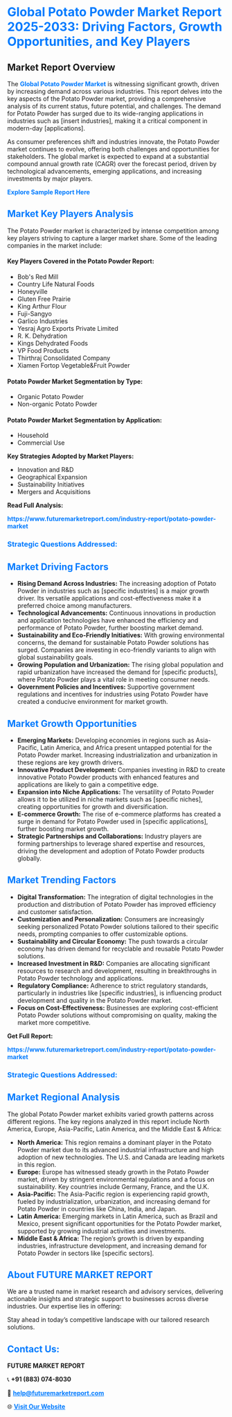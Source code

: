 <h1 style="color: #007BFF;">Global Potato Powder Market Report 2025-2033: Driving Factors, Growth Opportunities, and Key Players</h1>

<section id="overview">
<h2>Market Report Overview</h2>
<p>The <a href="https://www.futuremarketreport.com/industry-report/potato-powder-market" style="color: #007BFF; text-decoration: none;"><strong>Global Potato Powder Market</strong></a> is witnessing significant growth, driven by increasing demand across various industries. This report delves into the key aspects of the Potato Powder market, providing a comprehensive analysis of its current status, future potential, and challenges. The demand for Potato Powder has surged due to its wide-ranging applications in industries such as [insert industries], making it a critical component in modern-day [applications].</p>
<p>As consumer preferences shift and industries innovate, the Potato Powder market continues to evolve, offering both challenges and opportunities for stakeholders. The global market is expected to expand at a substantial compound annual growth rate (CAGR) over the forecast period, driven by technological advancements, emerging applications, and increasing investments by major players.</p>
</section>

<section id="overview">
<p><a href="https://www.futuremarketreport.com/request-sample/reportId=52127" style="color: #007BFF; text-decoration: none;"><strong>Explore Sample Report Here</strong></a></p>
</section>

<section id="key-players">
<h2 style="color: #007BFF;">Market Key Players Analysis</h2>
<p>The Potato Powder market is characterized by intense competition among key players striving to capture a larger market share. Some of the leading companies in the market include:</p>
<h4>Key Players Covered in the Potato Powder Report:</h4>
<ul><li>Bob&#039;s Red Mill</li><li>Country Life Natural Foods</li><li>Honeyville</li><li>Gluten Free Prairie</li><li>King Arthur Flour</li><li>Fuji-Sangyo</li><li>Garlico Industries</li><li>Yesraj Agro Exports Private Limited</li><li>R. K. Dehydration</li><li>Kings Dehydrated Foods</li><li>VP Food Products</li><li>Thirthraj Consolidated Company</li><li>Xiamen Fortop Vegetable&amp;Fruit Powder</li></ul>
<h4>Potato Powder Market Segmentation by Type:</h4>
<ul><li>Organic Potato Powder</li><li>Non-organic Potato Powder</li></ul>

<h4>Potato Powder Market Segmentation by Application:</h4>
<ul><li>Household</li><li>Commercial Use</li></ul>
<p><strong>Key Strategies Adopted by Market Players:</strong></p>
<ul>
<li>Innovation and R&D</li>
<li>Geographical Expansion</li>
<li>Sustainability Initiatives</li>
<li>Mergers and Acquisitions</li>
</ul>
</section>

<section>
<p><strong>Read Full Analysis: </strong></p><a href="https://www.futuremarketreport.com/industry-report/potato-powder-market" style="color: #007BFF; text-decoration: none;"><strong>https://www.futuremarketreport.com/industry-report/potato-powder-market</strong></a>
<h3 style="color: #007BFF;">Strategic Questions Addressed:</h3>
</section>

<section id="driving-factors">
<h2 style="color: #007BFF;">Market Driving Factors</h2>
<ul>
<li><strong>Rising Demand Across Industries:</strong> The increasing adoption of Potato Powder in industries such as [specific industries] is a major growth driver. Its versatile applications and cost-effectiveness make it a preferred choice among manufacturers.</li>
<li><strong>Technological Advancements:</strong> Continuous innovations in production and application technologies have enhanced the efficiency and performance of Potato Powder, further boosting market demand.</li>
<li><strong>Sustainability and Eco-Friendly Initiatives:</strong> With growing environmental concerns, the demand for sustainable Potato Powder solutions has surged. Companies are investing in eco-friendly variants to align with global sustainability goals.</li>
<li><strong>Growing Population and Urbanization:</strong> The rising global population and rapid urbanization have increased the demand for [specific products], where Potato Powder plays a vital role in meeting consumer needs.</li>
<li><strong>Government Policies and Incentives:</strong> Supportive government regulations and incentives for industries using Potato Powder have created a conducive environment for market growth.</li>
</ul>
</section>

<section id="growth-opportunities">
<h2 style="color: #007BFF;">Market Growth Opportunities</h2>
<ul>
<li><strong>Emerging Markets:</strong> Developing economies in regions such as Asia-Pacific, Latin America, and Africa present untapped potential for the Potato Powder market. Increasing industrialization and urbanization in these regions are key growth drivers.</li>
<li><strong>Innovative Product Development:</strong> Companies investing in R&D to create innovative Potato Powder products with enhanced features and applications are likely to gain a competitive edge.</li>
<li><strong>Expansion into Niche Applications:</strong> The versatility of Potato Powder allows it to be utilized in niche markets such as [specific niches], creating opportunities for growth and diversification.</li>
<li><strong>E-commerce Growth:</strong> The rise of e-commerce platforms has created a surge in demand for Potato Powder used in [specific applications], further boosting market growth.</li>
<li><strong>Strategic Partnerships and Collaborations:</strong> Industry players are forming partnerships to leverage shared expertise and resources, driving the development and adoption of Potato Powder products globally.</li>
</ul>
</section>

<section id="trending-factors">
<h2 style="color: #007BFF;">Market Trending Factors</h2>
<ul>
<li><strong>Digital Transformation:</strong> The integration of digital technologies in the production and distribution of Potato Powder has improved efficiency and customer satisfaction.</li>
<li><strong>Customization and Personalization:</strong> Consumers are increasingly seeking personalized Potato Powder solutions tailored to their specific needs, prompting companies to offer customizable options.</li>
<li><strong>Sustainability and Circular Economy:</strong> The push towards a circular economy has driven demand for recyclable and reusable Potato Powder solutions.</li>
<li><strong>Increased Investment in R&D:</strong> Companies are allocating significant resources to research and development, resulting in breakthroughs in Potato Powder technology and applications.</li>
<li><strong>Regulatory Compliance:</strong> Adherence to strict regulatory standards, particularly in industries like [specific industries], is influencing product development and quality in the Potato Powder market.</li>
<li><strong>Focus on Cost-Effectiveness:</strong> Businesses are exploring cost-efficient Potato Powder solutions without compromising on quality, making the market more competitive.</li>
</ul>
</section>

<section>
<p><strong>Get Full Report: </strong></p><a href="https://www.futuremarketreport.com/industry-report/potato-powder-market" style="color: #007BFF; text-decoration: none;"><strong>https://www.futuremarketreport.com/industry-report/potato-powder-market</strong></a>
<h3 style="color: #007BFF;">Strategic Questions Addressed:</h3>
</section>


<section id="regional-analysis">
<h2 style="color: #007BFF;">Market Regional Analysis</h2>
<p>The global Potato Powder market exhibits varied growth patterns across different regions. The key regions analyzed in this report include North America, Europe, Asia-Pacific, Latin America, and the Middle East & Africa:</p>
<ul>
<li><strong>North America:</strong> This region remains a dominant player in the Potato Powder market due to its advanced industrial infrastructure and high adoption of new technologies. The U.S. and Canada are leading markets in this region.</li>
<li><strong>Europe:</strong> Europe has witnessed steady growth in the Potato Powder market, driven by stringent environmental regulations and a focus on sustainability. Key countries include Germany, France, and the U.K.</li>
<li><strong>Asia-Pacific:</strong> The Asia-Pacific region is experiencing rapid growth, fueled by industrialization, urbanization, and increasing demand for Potato Powder in countries like China, India, and Japan.</li>
<li><strong>Latin America:</strong> Emerging markets in Latin America, such as Brazil and Mexico, present significant opportunities for the Potato Powder market, supported by growing industrial activities and investments.</li>
<li><strong>Middle East & Africa:</strong> The region’s growth is driven by expanding industries, infrastructure development, and increasing demand for Potato Powder in sectors like [specific sectors].</li>
</ul>
</section>

<footer>
<h2 style="color: #007BFF;">About FUTURE MARKET REPORT</h2>
<p>We are a trusted name in market research and advisory services, delivering actionable insights and strategic support to businesses across diverse industries. Our expertise lies in offering:</p>

<p>Stay ahead in today’s competitive landscape with our tailored research solutions.</p>

<h2 style="color: #007BFF;">Contact Us:</h2>
<p><strong>FUTURE MARKET REPORT</strong></p>
<p>📞 <strong>+91 (883) 074-8030</strong></p>
<p>📧 <strong><a href="mailto:help@futuremarketreport.com" style="color: #007BFF;">help@futuremarketreport.com</a></strong></p>
<p>🌐 <strong><a href="https://www.futuremarketreport.com/" style="color: #007BFF;">Visit Our Website</a></strong></p>
</footer>
